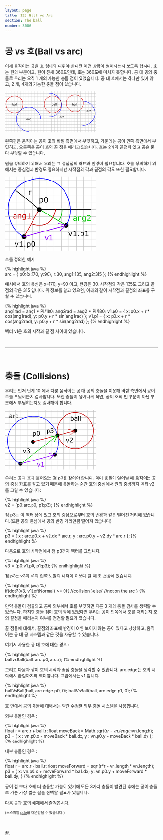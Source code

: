 ```yaml
---
layout: page
title: 12) Ball vs Arc
section: The ball
number: 3006
---
```


# 공 vs 호(Ball vs arc)

이제 움직이는 공을 호 형태와 다뤄야 한다면 어떤 상황이 벌어지는지 보도록 합시다. 호는 원의 부분이고, 원이 전체 360도인데, 호는 360도에 미치지 못합니다. 공 대 공의 충돌로 우리는 오직 1 개의 가능한 충돌 점이 있었습니다. 공 대 호에서는 하나만 있지 않고, 2 개, 4개의 가능한 충돌 점이 있습니다.

![Alt 공과 호가 충돌하는 경우의 수](../img/tut12_1.gif)

왼쪽편은 움직이는 공이 호의 바깥 측면에서 부딪히고, 가운데는 공이 안쪽 측면에서 부딪히고, 오른쪽은 공이 호의 끝 점을 때리고 있습니다. 호는 2개의 끝점이 있고 공은 둘다 부딪힐 수 있습니다.

원을 정의하기 위해서 우리는 그 중심점의 좌표와 반경이 필요합니다. 호를 정의하기 위해서는 중심점과 반경도 필요하지만 시작점의 각과 끝점의 각도 또한 필요합니다.

![Alt 호의 정의](../img/tut12_2.gif)

호를 정의한 예시

{% highlight java %}  
arc = {
  p0:{x:170, y:90}, 
  r:30, 
  ang1:135, 
  ang2:315
};
{% endhighlight %}

예시에서 호의 중심은 x=170, y=90 이고, 반경은 30, 시작점의 각은 135도 그리고 끝점의 각은 315 입니다. 
위 정보를 알고 있으면, 아래와 같이 시작점과 끝점의 좌표를 구할 수 있습니다:

{% highlight java %}  
ang1rad = ang1 * PI/180;
ang2rad = ang2 * PI/180;
v1.p0 = {
  x: p0.x + r * cos(ang1rad),
  y: p0.y + r * sin(ang1rad)
};
v1.p1 = {
  x: p0.x + r * cos(ang2rad),
  y: p0.y + r * sin(ang2rad)
};
{% endhighlight %}

벡터 v1은 호의 시작과 끝 점 사이에 있습니다.


<br>

-----

<br>

# 충돌 (Collisions)

우리는 먼저 단계 10 에서 다룬 움직이는 공 대 공의 충돌을 이용해 바깥 측면에서 공이 호를 부딪히는지 검사합니다. 또한 충돌이 일어나게 되면, 공이 호의 빈 부분이 아닌 부분에서 부딪히는지도 검사해야 합니다.

![Alt 공과 호의 충돌](../img/tut12_3.gif)

우리는 공과 호가 붙어있는 점 p3를 찾아야 합니다. 이미 충돌이 일어날 때 움직이는 공의 중심 좌표를 알고 있기 때문에 충돌하는 순간 호의 중심에서 원의 중심까지 벡터 v2 를 그릴 수 있습니다:

{% highlight java %}  
v2 = {p0:arc.p0, p1:p3};
{% endhighlight %}

점 p3는 이 벡터 상에 있고 호의 중심으로부터 호의 반경과 같은 떨어진 거리에 있습니다.(또한 공의 중심에서 공의 반경 거리만큼 떨어져 있습니다)

{% highlight java %}  
p3 = {
  x : arc.p0.x + v2.dx * arc.r,
  y : arc.p0.y + v2.dy * arc.r
};
{% endhighlight %}

다음으로 호의 시작점에서 점 p3까지 벡터를 그립니다.

{% highlight java %}  
v3 = {p0:v1.p0, p1:p3};
{% endhighlight %}

점 p3는 v3와 v1의 왼쪽 노말의 내적이 0 보다 클 때 호 선상에 있습니다.

{% highlight java %}  
if(dotP(v3, v1LeftNormal) >= 0){
  //collision
}else{
  //not on the arc
}
{% endhighlight %}

만약 충돌이 검출되고 공이 외부에서 호를 부딪히면 다른 3 개의 충돌 검사를 생략할 수 있습니다. 하지만 충돌 점이 호의 밖에 있었다면 우리는 공이 안쪽에서 호를 때리는지 호의 끝점을 때리는지 여부를 점검할 필요가 있습니다.

끝 점들에 대해서, 끝점의 좌표에 반경이 0 인 보이지 않는 공이 있다고 상상하고, 움직이는 공 대 공 시스템과 같은 것을 사용할 수 있습니다. 

여기서 사용한 공 대 호에 대한 경우 :

{% highlight java %}  
ballvsBall(ball, arc.p0, arc.r);
{% endhighlight %}

그리고 다음과 같이 호의 시작과 끝점 충돌을 생각할 수 있습니다. arc.edge는 호의 시작에서 끝점까지의 벡터입니다. 그림에서는 v1 입니다.

{% highlight java %}  
ballVsBall(ball, arc.edge.p0, 0);
ballVsBall(ball, arc.edge.p1, 0);
{% endhighlight %}

호 안에서 공의 충돌에 대해서는 약간 수정한 외부 충돌 시스템을 사용합니다. 

외부 충돌인 경우 :

{% highlight java %}  
float r = arc.r + ball.r;
float moveBack = Math.sqrt(r*r - vn.length*vn.length);
p3 = {
  x : vn.p0.x - moveBack * ball.dx,
  y : vn.p0.y - moveBack * ball.dy
};
{% endhighlight %}


내부 충돌인 경우 :

{% highlight java %}  
float r = arc.r - ball.r;
float moveForward = sqrt(r*r - vn.length * vn.length);
p3 = {
 x: vn.p0.x + moveForward * ball.dx;
 y: vn.p0.y + moveForward * ball.dy;
}
{% endhighlight %}


공이 점 보다 호에 더 충돌할 가능이 있기에 모든 3가지 충돌이 발견된 후에는 공이 충돌로 가는 가장 짧은 길을 선택할 필요가 있습니다.

다음 공과 호의 예제에서 즐겨봅시다.

<canvas data-processing-sources="../data/ball_vs_arc.pde"></canvas>
<small>(소스파일 [pde](../data/ball_vs_arc.pde)를 다운받을 수 있습니다.)</small>


<br>
<br>
끝.


